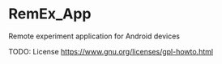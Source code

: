 # RemEx_App
Remote experiment application for Android devices

TODO: License https://www.gnu.org/licenses/gpl-howto.html
